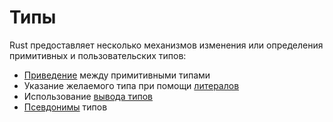 # Типы

Rust предоставляет несколько механизмов изменения или определения примитивных и пользовательских типов:

- [Приведение](types/cast.html) между примитивными типами
- Указание желаемого типа при помощи [литералов](types/literals.md)
- Использование [вывода типов](types/inference.html)
- [Псевдонимы](types/alias.html) типов
